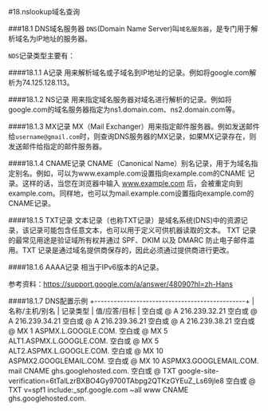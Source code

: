 #18.nslookup域名查询

###18.1 DNS域名服务器
`DNS`(Domain Name Server)叫`域名服务器`，是专门用于解析域名为IP地址的服务器。

`NDS`记录类型主要有：

####18.1.1 A记录
用来解析域名或子域名到IP地址的记录。例如将google.com解析为74.125.128.113。

####18.1.2 NS记录
用来指定域名服务器对域名进行解析的记录。例如将google.com的域名服务器指定为ns1.domain.com、ns2.domain.com等。

####18.1.3 MX记录
MX（Mail Exchanger）用来指定邮件服务器。例如发送邮件给`username@gmail.com`时，则查询DNS服务器的MX记录，如果MX记录存在，则发送邮件给指定的邮件服务器。

####18.1.4 CNAME记录
CNAME（Canonical Name）别名记录，用于为域名指定别名。例如，可以为www.example.com设置指向example.com的CNAME 记录。这样的话，当您在浏览器中输入 www.example.com 后，会被重定向到 example.com。同样地，也可以为mail.example.com设置指向example.com的CNAME记录。

####18.1.5 TXT记录
文本记录（也称TXT记录）是域名系统(DNS)中的资源记录，该记录可能包含任意文本，也可以用于定义可供机器读取的文本。 TXT 记录的最常见用途是验证域所有权并通过 SPF、DKIM 以及 DMARC 防止电子邮件滥用。TXT 记录是通过域名提供商保存的，因此必须通过提供商进行更改。

####18.1.6 AAAA记录
相当于IPv6版本的A记录。

参考资料：<a href="https://support.google.com/a/answer/48090?hl=zh-Hans" target="_blank">https://support.google.com/a/answer/48090?hl=zh-Hans</a>

####18.1.7 DNS配置示例
+-----------------------------------------------+
|名称/主机/别名   |	 记录类型	 |  值/应答/目标  |
空白或 @	 A	 216.239.32.21
空白或 @	 A	 216.239.34.21
空白或 @	 A	 216.239.36.21
空白或 @	 A	 216.239.38.21
空白或 @	 MX	 1 ASPMX.L.GOOGLE.COM.
空白或 @	 MX	 5 ALT1.ASPMX.L.GOOGLE.COM.
空白或 @	 MX	 5 ALT2.ASPMX.L.GOOGLE.COM.
空白或 @	 MX	 10 ASPMX2.GOOGLEMAIL.COM.
空白或 @	 MX	 10 ASPMX3.GOOGLEMAIL.COM.
mail	 CNAME	 ghs.googlehosted.com.
空白或 @	 TXT	 google-site-verification=6tTalLzrBXBO4Gy9700TAbpg2QTKzGYEuZ_Ls69jle8
空白或 @	 TXT	 v=spf1 include:_spf.google.com ~all
www	 CNAME	 ghs.googlehosted.com.

